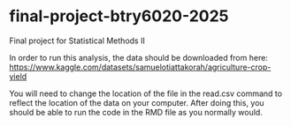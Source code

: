 # final-project-btry6020-2025
Final project for Statistical Methods II

In order to run this analysis, the data should be downloaded from here:
https://www.kaggle.com/datasets/samuelotiattakorah/agriculture-crop-yield

You will need to change the location of the file in the read.csv command to reflect the location of the data on your computer. 
After doing this, you should be able to run the code in the RMD file as you normally would.
